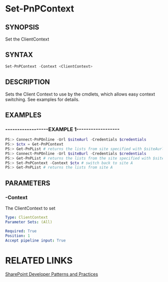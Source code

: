 # Set-PnPContext

## SYNOPSIS
Set the ClientContext

## SYNTAX 

```powershell
Set-PnPContext -Context <ClientContext>
```

## DESCRIPTION
Sets the Client Context to use by the cmdlets, which allows easy context switching. See examples for details.

## EXAMPLES

### ------------------EXAMPLE 1------------------
```powershell
PS:> Connect-PnPOnline -Url $siteAurl -Credentials $credentials
PS:> $ctx = Get-PnPContext
PS:> Get-PnPList # returns the lists from site specified with $siteAurl
PS:> Connect-PnPOnline -Url $siteBurl -Credentials $credentials
PS:> Get-PnPList # returns the lists from the site specified with $siteBurl
PS:> Set-PnPContext -Context $ctx # switch back to site A
PS:> Get-PnPList # returns the lists from site A
```



## PARAMETERS

### -Context
The ClientContext to set

```yaml
Type: ClientContext
Parameter Sets: (All)

Required: True
Position: 1
Accept pipeline input: True
```

# RELATED LINKS

[SharePoint Developer Patterns and Practices](http://aka.ms/sppnp)